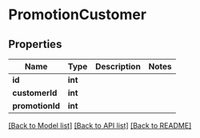 # PromotionCustomer

## Properties
Name | Type | Description | Notes
------------ | ------------- | ------------- | -------------
**id** | **int** |  | 
**customerId** | **int** |  | 
**promotionId** | **int** |  | 

[[Back to Model list]](../README.md#documentation-for-models) [[Back to API list]](../README.md#documentation-for-api-endpoints) [[Back to README]](../README.md)


